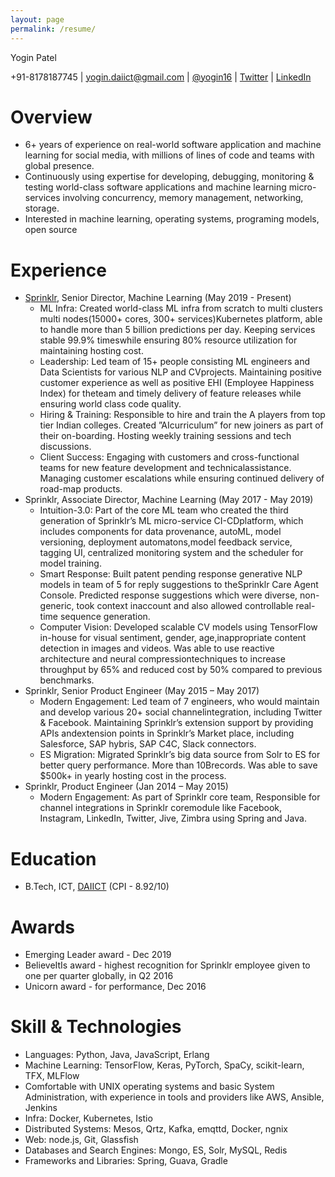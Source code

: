 ```yaml
---
layout: page
permalink: /resume/
---
```


Yogin Patel

+91-8178187745 \| yogin.daiict@gmail.com \| [@yogin16](https://github.com/yogin16) \| [Twitter](https://twitter.com/yogin16) \| [LinkedIn](https://www.linkedin.com/in/yogin-patel-4ba55321/)


# Overview
- 6+ years of experience on real-world software application and machine learning for social media, with millions of lines of code and teams with global presence.
- Continuously using expertise for developing, debugging, monitoring & testing world-class software applications and machine learning micro-services involving concurrency, memory management, networking, storage.
- Interested in machine learning, operating systems, programing models, open source

# Experience
- [Sprinklr](https://www.sprinklr.com/), Senior Director, Machine Learning (May 2019 - Present)
    - ML Infra:  Created world-class ML infra from scratch to multi clusters multi nodes(15000+ cores, 300+ services)Kubernetes platform, able to handle more than 5 billion predictions per day.  Keeping services stable 99.9% timeswhile ensuring 80% resource utilization for maintaining hosting cost.
    - Leadership:  Led team of 15+ people consisting ML engineers and Data Scientists for various NLP and CVprojects.  Maintaining positive customer experience as well as positive EHI (Employee Happiness Index) for theteam and timely delivery of feature releases while ensuring world class code quality.
    - Hiring & Training:  Responsible to hire and train the A players from top tier Indian colleges.  Created ”AIcurriculum” for new joiners as part of their on-boarding.  Hosting weekly training sessions and tech discussions.
    - Client Success:  Engaging with customers and cross-functional teams for new feature development and technicalassistance.  Managing customer escalations while ensuring continued delivery of road-map products.
- Sprinklr, Associate Director, Machine Learning (May 2017 - May 2019)
    - Intuition-3.0:  Part of the core ML team who created the third generation of Sprinklr’s ML micro-service CI-CDplatform, which includes components for data provenance, autoML, model versioning, deployment automatons,model feedback service, tagging UI, centralized monitoring system and the scheduler for model training.
    - Smart Response:  Built patent pending response generative NLP models in team of 5 for reply suggestions to theSprinklr Care Agent Console.  Predicted response suggestions which were diverse, non-generic, took context inaccount and also allowed controllable real-time sequence generation.
    - Computer Vision:  Developed scalable CV models using TensorFlow in-house for visual sentiment, gender, age,inappropriate content detection in images and videos.  Was able to use reactive architecture and neural compressiontechniques to increase throughput by 65% and reduced cost by 50% compared to previous benchmarks.
- Sprinklr, Senior Product Engineer (May 2015 – May 2017)
    - Modern Engagement:  Led team of 7 engineers, who would maintain and develop various 20+ social channelintegration, including Twitter & Facebook.  Maintaining Sprinklr’s extension support by providing APIs andextension points in Sprinklr’s Market place, including Salesforce, SAP hybris, SAP C4C, Slack connectors.
    - ES Migration:  Migrated Sprinklr’s big data source from Solr to ES for better query performance.  More than 10Brecords.  Was able to save $500k+ in yearly hosting cost in the process.
- Sprinklr, Product Engineer (Jan 2014 – May 2015)
    - Modern Engagement:  As part of Sprinklr core team, Responsible for channel integrations in Sprinklr coremodule like Facebook, Instagram, LinkedIn, Twitter, Jive, Zimbra using Spring and Java.

# Education
- B.Tech, ICT, [DAIICT](http://www.daiict.ac.in/) (CPI - 8.92/10)

# Awards
- Emerging Leader award - Dec 2019
- BelieveItIs award - highest recognition for Sprinklr employee given to one per quarter globally, in Q2 2016
- Unicorn award - for performance, Dec 2016

# Skill & Technologies
- Languages: Python, Java, JavaScript, Erlang
- Machine Learning: TensorFlow, Keras, PyTorch, SpaCy, scikit-learn, TFX, MLFlow
- Comfortable with UNIX operating systems and basic System Administration, with experience in tools and providers like AWS, Ansible, Jenkins
- Infra: Docker, Kubernetes, Istio
- Distributed Systems: Mesos, Qrtz, Kafka, emqttd, Docker, ngnix
- Web: node.js, Git, Glassfish
- Databases and Search Engines: Mongo, ES, Solr, MySQL, Redis
- Frameworks and Libraries: Spring, Guava, Gradle